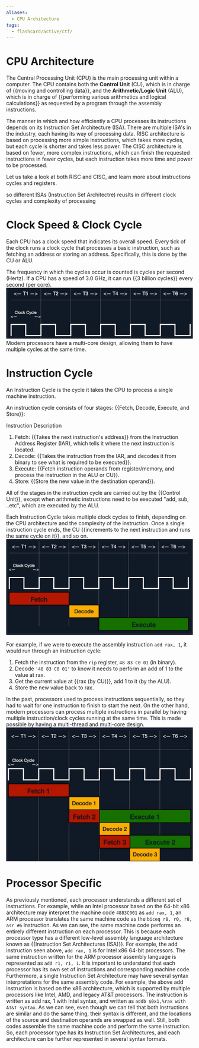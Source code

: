 ```yaml
---
aliases:
  - CPU Architecture
tags:
  - flashcard/active/ctf/
---
```


# CPU Architecture

The Central Processing Unit (CPU) is the main processing unit within a computer. The CPU contains both the **Control Unit** (CU), which is in charge of {{moving and controlling data}}, and the **Arithmetic/Logic Unit** (ALU), which is in charge of {{performing various arithmetics and logical calculations}} as requested by a program through the assembly instructions. <!--SR:!2025-01-29,4,270!2025-01-29,2,230!2025-01-29,4,270!2025-01-29,2,230-->

The manner in which and how efficiently a CPU processes its instructions depends on its Instruction Set Architecture (ISA). There are multiple ISA's in the industry, each having its way of processing data. RISC architecture is based on processing more simple instructions, which takes more cycles, but each cycle is shorter and takes less power. The CISC architecture is based on fewer, more complex instructions, which can finish the requested instructions in fewer cycles, but each instruction takes more time and power to be processed.

Let us take a look at both RISC and CISC, and learn more about instructions cycles and registers.

so different ISAs (Instruction Set Architectre) reuslts in different clock cycles and complexity of processing 

# Clock Speed & Clock Cycle
Each CPU has a clock speed that indicates its overall speed. Every tick of the clock runs a clock cycle that processes a basic instruction, such as fetching an address or storing an address. Specifically, this is done by the CU or ALU.

The frequency in which the cycles occur is counted is cycles per second (Hertz). If a CPU has a speed of 3.0 GHz, it can run {{3 billion cycles}} every second (per core).
![alt text](<../linked images/cycle.png>)
Modern processors have a multi-core design, allowing them to have multiple cycles at the same time. <!--SR:!2025-01-28,3,250-->

# Instruction Cycle
An Instruction Cycle is the cycle it takes the CPU to process a single machine instruction.


An instruction cycle consists of four stages: {{Fetch, Decode, Execute, and Store}}: <!--SR:!2025-01-29,4,270-->

Instruction	Description
1. Fetch: {{Takes the next instruction's address}} from the Instruction Address Register (IAR), which tells it where the next instruction is located.
2. Decode: {{Takes the instruction from the IAR, and decodes it from binary to see what is required to be executed}}.
3. Execute: {{Fetch instruction operands from register/memory, and process the instruction in the ALU or CU}}.
4. Store: {{Store the new value in the destination operand}}. <!--SR:!2025-01-29,2,230!2025-01-28,3,250!2025-01-29,2,230!2025-01-29,4,270-->

All of the stages in the instruction cycle are carried out by the {{Control Unit}}, except when arithmetic instructions need to be executed "add, sub, ..etc", which are executed by the ALU. <!--SR:!2025-01-29,4,270-->


Each Instruction Cycle takes multiple clock cycles to finish, depending on the CPU architecture and the complexity of the instruction. Once a single instruction cycle ends, the CU {{increments to the next instruction and runs the same cycle on it}}, and so on.
![alt text](<../linked images/instructioncycle.png>) <!--SR:!2025-01-29,2,230-->


For example, if we were to execute the assembly instruction `add rax, 1`, it would run through an instruction cycle:

1. Fetch the instruction from the `rip` register, `48 83 C0 01` (in binary).
2. Decode `'48 83 C0 01'` to know it needs to perform an add of 1 to the value at rax.
3. Get the current value at {{rax (by CU)}}, add 1 to it (by the ALU).
4. Store the new value back to rax. <!--SR:!2025-01-28,3,250-->  

In the past, processors used to process instructions sequentially, so they had to wait for one instruction to finish to start the next. On the other hand, modern processors can process multiple instructions in parallel by having multiple instruction/clock cycles running at the same time. This is made possible by having a multi-thread and multi-core design.
![alt text](<../linked images/multi.png>)

# Processor Specific
As previously mentioned, each processor understands a different set of instructions. For example, while an Intel processor based on the 64-bit x86 architecture may interpret the machine code `4883C001` as `add rax, 1`, an ARM processor translates the same machine code as the `biceq r8, r0, r8, asr #6` instruction. As we can see, the same machine code performs an entirely different instruction on each processor. This is because each processor type has a different low-level assembly language architecture known as {{Instruction Set Architectures (ISA)}}. For example, the add instruction seen above, `add rax, 1` is for Intel x86 64-bit processors. The same instruction written for the ARM processor assembly language is represented as `add r1, r1, 1`.
It is important to understand that each processor has its own set of instructions and corresponding machine code. Furthermore, a single Instruction Set Architecture may have several syntax interpretations for the same assembly code. For example, the above add instruction is based on the x86 architecture, which is supported by multiple processors like Intel, AMD, and legacy AT&T processors. The instruction is written as add rax, 1 with Intel syntax, and written as `addb $0x1,%rax with AT&T syntax`. As we can see, even though we can tell that both instructions are similar and do the same thing, their syntax is different, and the locations of the source and destination operands are swapped as well. Still, both codes assemble the same machine code and perform the same instruction. So, each processor type has its Instruction Set Architectures, and each architecture can be further represented in several syntax formats. <!--SR:!2025-01-30,3,250-->


